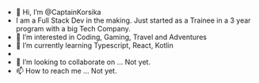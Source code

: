 - 👋 Hi, I’m @CaptainKorsika
- I am a Full Stack Dev in the making. Just started as a Trainee in a 3 year program with a big Tech Company.
- 👀 I’m interested in Coding, Gaming, Travel and Adventures
- 🌱 I’m currently learning Typescript, React, Kotlin
- 
- 💞️ I’m looking to collaborate on ... Not yet.
- 📫 How to reach me ... Not yet.

<!---
CaptainKorsika/CaptainKorsika is a ✨ special ✨ repository because its `README.md` (this file) appears on your GitHub profile.
You can click the Preview link to take a look at your changes.
--->
